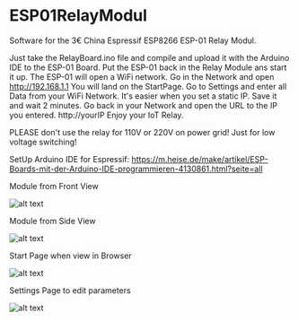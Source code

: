 # ESP01RelayModul
Software for the 3€ China Espressif ESP8266 ESP-01 Relay Modul.

Just take the RelayBoard.ino file and compile and upload it with the Arduino IDE to the ESP-01 Board.
Put the ESP-01 back in the Relay Module ans start it up.
The ESP-01 will open a WiFi network. Go in the Network and open http://192.168.1.1
You will land on the StartPage. Go to Settings and enter all Data from your WiFi Network.
It's easier when you set a static IP. Save it and wait 2 minutes.
Go back in your Network and open the URL to the IP you entered. http://yourIP
Enjoy your IoT Relay.

PLEASE don't use the relay for 110V or 220V on power grid! Just for low voltage switching!

SetUp Arduino IDE for Espressif: https://m.heise.de/make/artikel/ESP-Boards-mit-der-Arduino-IDE-programmieren-4130861.html?seite=all

Module from Front View

![alt text](https://raw.githubusercontent.com/sschori/ESP01RelayModul/master/images/modul1.jpg)

Module from Side View

![alt text](https://raw.githubusercontent.com/sschori/ESP01RelayModul/master/images/modul2.jpg)

Start Page when view in Browser

![alt text](https://raw.githubusercontent.com/sschori/ESP01RelayModul/master/images/relay.jpg)

Settings Page to edit parameters

![alt text](https://raw.githubusercontent.com/sschori/ESP01RelayModul/master/images/settings.jpg)

